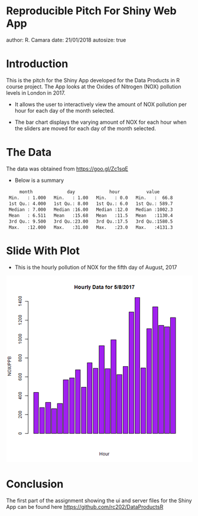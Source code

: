 Reproducible Pitch For Shiny Web App
========================================================
author: R. Camara
date: 21/01/2018
autosize: true

Introduction
========================================================

This is the pitch for the Shiny App developed for the Data Products in R course project. The App looks at the Oxides of Nitrogen (NOX) pollution levels in London in 2017.

- It allows the user to interactively view the amount of NOX pollution per hour for each day of the month selected. 

- The bar chart displays the varying amount of NOX for each hour when the sliders are moved for each day of the month selected. 


The Data
========================================================
The data was obtained from https://goo.gl/Zc1sqE

- Below is a summary


```
     month             day             hour          value       
 Min.   : 1.000   Min.   : 1.00   Min.   : 0.0   Min.   :  66.8  
 1st Qu.: 4.000   1st Qu.: 8.00   1st Qu.: 6.0   1st Qu.: 589.7  
 Median : 7.000   Median :16.00   Median :12.0   Median :1002.3  
 Mean   : 6.511   Mean   :15.68   Mean   :11.5   Mean   :1130.4  
 3rd Qu.: 9.500   3rd Qu.:23.00   3rd Qu.:17.5   3rd Qu.:1580.5  
 Max.   :12.000   Max.   :31.00   Max.   :23.0   Max.   :4131.3  
```

Slide With Plot
========================================================
- This is the hourly pollution of NOX for the fifth day of August, 2017

![plot of chunk unnamed-chunk-2](Reproducible_Pitch-figure/unnamed-chunk-2-1.png)

Conclusion
========================================================
The first part of the assignment showing the ui and server files for the Shiny App can be found here https://github.com/rc202/DataProductsR
